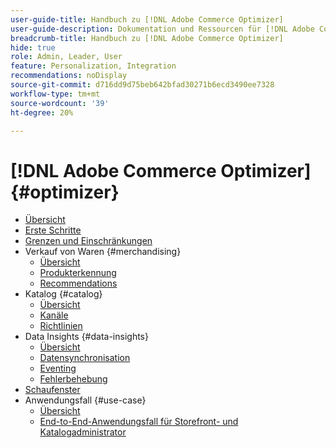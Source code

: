 ```yaml
---
user-guide-title: Handbuch zu [!DNL Adobe Commerce Optimizer]
user-guide-description: Dokumentation und Ressourcen für [!DNL Adobe Commerce Optimizer].
breadcrumb-title: Handbuch zu [!DNL Adobe Commerce Optimizer]
hide: true
role: Admin, Leader, User
feature: Personalization, Integration
recommendations: noDisplay
source-git-commit: d716dd9d75beb642bfad30271b6ecd3490ee7328
workflow-type: tm+mt
source-wordcount: '39'
ht-degree: 20%

---
```


# [!DNL Adobe Commerce Optimizer] {#optimizer}

- [Übersicht](overview.md)
- [Erste Schritte](get-started.md)
- [Grenzen und Einschränkungen](boundaries-limits.md)
- Verkauf von Waren {#merchandising}
   - [Übersicht](./merchandising/overview.md)
   - [Produkterkennung](./merchandising/product-discovery.md)
   - [Recommendations](./merchandising/recommendations.md)
- Katalog {#catalog}
   - [Übersicht](./catalog/overview.md)
   - [Kanäle](./catalog/channels.md)
   - [Richtlinien](./catalog/policies.md)
- Data Insights {#data-insights}
   - [Übersicht](./data-insights/overview.md)
   - [Datensynchronisation](./data-insights/data-sync.md)
   - [Eventing](./data-insights/eventing.md)
   - [Fehlerbehebung](./data-insights/troubleshooting.md)
- [Schaufenster](storefront.md)
- Anwendungsfall {#use-case}
   - [Übersicht](./use-case/overview.md)
   - [End-to-End-Anwendungsfall für Storefront- und Katalogadministrator](./use-case/admin-use-case.md)


